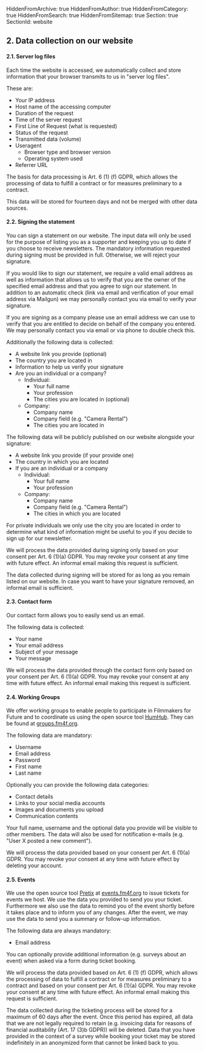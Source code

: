 HiddenFromArchive: true
HiddenFromAuthor: true
HiddenFromCategory: true
HiddenFromSearch: true
HiddenFromSitemap: true
Section: true
SectionId: website

## 2. Data collection on our website

#### 2.1. Server log files

Each time the website is accessed, we automatically collect and store information that your browser transmits to us in "server log files".

These are:
* Your IP address
* Host name of the accessing computer
* Duration of the request
* Time of the server request
* First Line of Request (what is requested)
* Status of the request
* Transmitted data (volume)
* Useragent
  * Browser type and browser version
  * Operating system used
* Referrer URL

The basis for data processing is Art. 6 (1) (f) GDPR, which allows the processing of data to fulfill a contract or for measures preliminary to a contract.

This data will be stored for fourteen days and not be merged with other data sources.

#### 2.2. Signing the statement

You can sign a statement on our website. The input data will only be used for the purpose of listing you as a supporter and keeping you up to date if you choose to receive newsletters. The mandatory information requested during signing must be provided in full. Otherwise, we will reject your signature.

If you would like to sign our statement, we require a valid email address as well as information that allows us to verify that you are the owner of the specified email address and that you agree to sign our statement. In addition to an automatic check (link via email and verification of your email address via Mailgun) we may personally contact you via email to verify your signature.

If you are signing as a company please use an email address we can use to verify that you are entitled to decide on behalf of the company you entered. We may personally contact you via email or via phone to double check this.

Additionally the following data is collected:

* A website link you provide (optional)
* The country you are located in
* Information to help us verify your signature
* Are you an individual or a company?
  * Individual:
    * Your full name
    * Your profession
    * The cities you are located in (optional)
  * Company:
    * Company name
    * Company field (e.g. "Camera Rental")
    * The cities you are located in

The following data will be publicly published on our website alongside your signature:

* A website link you provide (if your provide one)
* The country in which you are located
* If you are an individual or a company
  * Individual:
    * Your full name
    * Your profession
  * Company:
    * Company name
    * Company field (e.g. "Camera Rental")
    * The cities in which you are located

For private individuals we only use the city you are located in order to determine what kind of information might be useful to you if you decide to sign up for our newsletter.

We will process the data provided during signing only based on your consent per Art. 6 (1)(a) GDPR. You may revoke your consent at any time with future effect. An informal email making this request is sufficient.

The data collected during signing will be stored for as long as you remain listed on our website. In case you want to have your signature removed, an informal email is sufficient.

#### 2.3. Contact form

Our contact form allows you to easily send us an email.

The following data is collected:

* Your name
* Your email address
* Subject of your message
* Your message

We will process the data provided through the contact form only based on your consent per Art. 6 (1)(a) GDPR. You may revoke your consent at any time with future effect. An informal email making this request is sufficient.

#### 2.4. Working Groups

We offer working groups to enable people to participate in Filmmakers for Future and to coordinate us using the open source tool [HumHub](https://www.humhub.com/en). They can be found at [groups.fm4f.org](https://groups.fm4f.org/). 

The following data are mandatory:

* Username
* Email address
* Password
* First name
* Last name


Optionally you can provide the following data categories:

* Contact details
* Links to your social media accounts
* Images and documents you upload
* Communication contents

Your full name, username and the optional data you provide will be visible to other members. The data will also be used for notification e-mails (e.g. "User X posted a new comment").

We will process the data provided based on your consent per Art. 6 (1)(a) GDPR. You may revoke your consent at any time with future effect by deleting your account.

#### 2.5. Events
We use the open source tool [Pretix](https://pretix.eu) at [events.fm4f.org](https://events.fm4f.org) to issue tickets for events we host. 
We use the data you provided to send you your ticket. Furthermore we also use the data to remind you of the event shortly before it takes place and to inform you of any changes. After the event, we may use the data to send you a summary or follow-up information.

The following data are always mandatory:

* Email address

You can optionally provide additional information (e.g. surveys about an event) when asked via a form during ticket booking.

We will process the data provided based on Art. 6 (1) (f) GDPR, which allows the processing of data to fulfill a contract or for measures preliminary to a contract and based on your consent per Art. 6 (1)(a) GDPR. You may revoke your consent at any time with future effect. An informal email making this request is sufficient.

The data collected during the ticketing process will be stored for a maximum of 60 days after the event. Once this period has expired, all data that we are not legally required to retain (e.g. invoicing data for reasons of financial auditability (Art. 17 (3)b GDPR)) will be deleted. Data that you have provided in the context of a survey while booking your ticket may be stored indefinitely in an anonymized form that cannot be linked back to you.